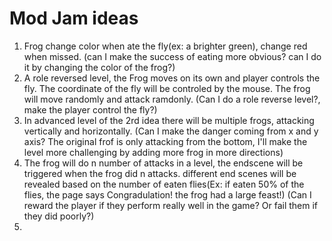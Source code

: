 # Mod Jam ideas

1. Frog change color when ate the fly(ex: a brighter green), change red when missed. (can I make the success of eating more obvious? can I do it by changing the color of the frog?)
2. A role reversed level, the Frog moves on its own and player controls the fly. The coordinate of the fly will be controled by the mouse.  The frog will move randomly and attack ramdonly. (Can I do a role reverse level?, make the player control the fly?)
3. In advanced level of the 2rd idea there will be multiple frogs, attacking vertically and horizontally. (Can I make the danger coming from x and y axis? The original frof is only attacking from the bottom, I'll make the level more challenging by adding more frog in more directions)
4. The frog will do n number of attacks in a level, the endscene will be triggered when the frog did n attacks. different end scenes will be revealed based on the number of eaten flies(Ex: if eaten 50% of the flies, the page says Congradulation! the frog had a large feast!) (Can I reward the player if they perform really well in the game? Or fail them if they did poorly?)
5. 
